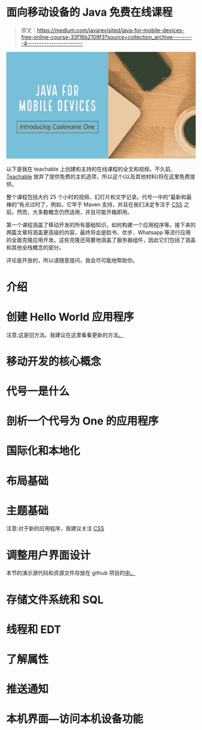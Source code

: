 # 面向移动设备的 Java 免费在线课程

> 原文：<https://medium.com/javarevisited/java-for-mobile-devices-free-online-course-33f16b2109f3?source=collection_archive---------4----------------------->

![](img/5bc1b5dbcd8ea8537c76558e526255ff.png)

以下是我在 teachable 上创建和主持的在线课程的全文和视频。不久前, [Teachable](/javarevisited/teachable-thinkific-or-udemy-which-is-the-best-platform-for-first-time-course-creators-in-2021-9da6133d73b) 放弃了提供免费的主机选项，所以这个(以及其他材料)将在这里免费提供。

整个课程包括大约 25 个小时的视频、幻灯片和文字记录。代号一中的“最新和最棒的”有点过时了，例如，它早于 Maven 支持，并且在我们决定专注于 [CSS](/javarevisited/top-10-free-courses-to-learn-html-5-css-3-and-web-development-872d62d97a97) 之前。然而，大多数概念仍然适用，并且可能开箱即用。

第一个课程涵盖了移动开发的所有基础知识，如何构建一个应用程序等。接下来的两篇文章将涵盖更高级的内容，最终将会是脸书、优步、Whatsapp 等流行应用的全面克隆应用开发。这些克隆还简要地涵盖了服务器组件，因此它们包括了涵盖和其他全栈概念的部分。

评论是开放的，所以请随意提问，我会尽可能地帮助你。

# 介绍

# 创建 Hello World 应用程序

注意:这是旧方法。我建议在这里看看更新的方法[。](https://www.youtube.com/watch?v=rl6z7DD2-vg)

# 移动开发的核心概念

# 代号一是什么

# 剖析一个代号为 One 的应用程序

# 国际化和本地化

# 布局基础

# 主题基础

注意:对于新的应用程序，我建议关注 [CSS](/javarevisited/10-best-css-online-courses-for-beginners-and-experienced-developers-54aa2e8c0253)

# 调整用户界面设计

本节的演示源代码和资源文件存放在 github 项目的[中。](https://github.com/shai-almog/ShoppingList)

# 存储文件系统和 SQL

# 线程和 EDT

# 了解属性

# 推送通知

# 本机界面—访问本机设备功能